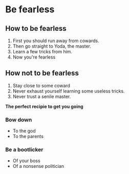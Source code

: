 # Be fearless

## How to be fearless

1. First you should run away from cowards.
2. Then go straight to Yoda, the master.
3. Learn a few tricks from him.
4. Now you're fearless

## How not to be fearless

1. Stay close to some coward
2. Never exhaust yourself learning some useless tricks.
3. Never trust a senile master.

**The perfect recipie to get you going**

### Bow down

- To the god
- To the parents

### Be a bootlicker

- Of your boss
- Of a nonsense politician
